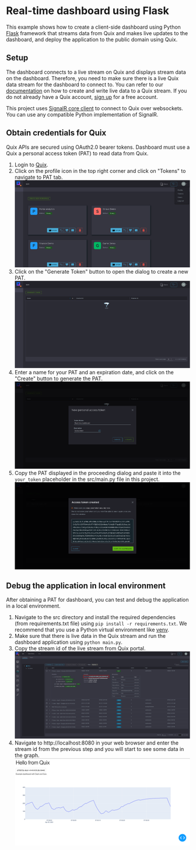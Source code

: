# Real-time dashboard using Flask

This example shows how to create a client-side dashboard using Python [Flask](https://flask.palletsprojects.com/en/1.1.x/) framework that streams data from Quix and makes live updates to the dashboard, and deploy the application to the public domain using Quix.

## Setup

The dashboard connects to a live stream on Quix and displays stream data on the dashboard. Therefore, you need to make sure there is a live Quix data stream for the dashboard to connect to. You can refer to our [documentation](https://documentation.platform.quix.ai/sdk/python-how-to/#connecting-to-quix) on how to create and write live data to a Quix stream. If you do not already have a Quix account, [sign up](https://portal.platform.quix.ai/self-sign-up) for a free account.

This project uses [SignalR core client](https://github.com/mandrewcito/signalrcore) to connect to Quix over websockets. You can use any compatible Python implementation of SignalR.

## Obtain credentials for Quix

Quix APIs are secured using OAuth2.0 bearer tokens. Dashboard must use a Quix a personal access token (PAT) to read data from Quix.

 1. Login to [Quix](https://portal.platform.quix.ai/workspaces).
 2. Click on the profile icon in the top right corner and click on "Tokens" to navigate to PAT tab.
    ![Quix token menu](images/quix_token_menu.png)
 3. Click on the "Generate Token" button to open the dialog to create a new PAT.
    ![Generate new token button](images/quix_generate_token_btn.png)
 4. Enter a name for your PAT and an expiration date, and click on the "Create" button to generate the PAT.
    ![New token dialog](images/quix_new_pat_dialog.png)
 5. Copy the PAT displayed in the proceeding dialog and paste it into the `your_token` placeholder in the src/main.py file in this project.
    ![Copy PAT dialog](images/quix_copy_token_dialog.png)
    
## Debug the application in local environment

After obtaining a PAT for dashboard, you can test and debug the application in a local environment.

 1. Navigate to the src directory and install the required dependencies (from requirements.txt file) using `pip install -r requirements.txt`. We recommend that you use a Python virtual environment like [venv](https://docs.python.org/3/tutorial/venv.html).
 2. Make sure that there is live data in the Quix stream and run the dashboard application using `python main.py`.
 3. Copy the stream id of the live stream from Quix portal.
    ![Quix data catalog](images/quix_live_stream.png)
 4. Navigate to http://localhost:8080 in your web browser and enter the stream id from the previous step and you will start to see some data in the graph.
    ![Dashboard debug view](images/flask_dashboard_debug.png)

